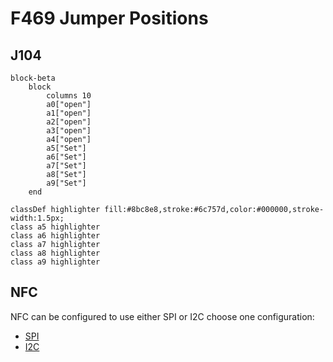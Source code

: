 # F469 Jumper Positions

## J104
```mermaid
block-beta
    block
        columns 10
        a0["open"]
        a1["open"]
        a2["open"]
        a3["open"]
        a4["open"]
        a5["Set"]
        a6["Set"]
        a7["Set"]
        a8["Set"]
        a9["Set"]
    end

classDef highlighter fill:#8bc8e8,stroke:#6c757d,color:#000000,stroke-width:1.5px;
class a5 highlighter
class a6 highlighter
class a7 highlighter
class a8 highlighter
class a9 highlighter
```

## NFC
NFC can be configured to use either SPI or I2C choose one configuration:
- [SPI](../Config/NFC_SPI_F469.md)
- [I2C](../Config/NFC_I2C_F469.md)